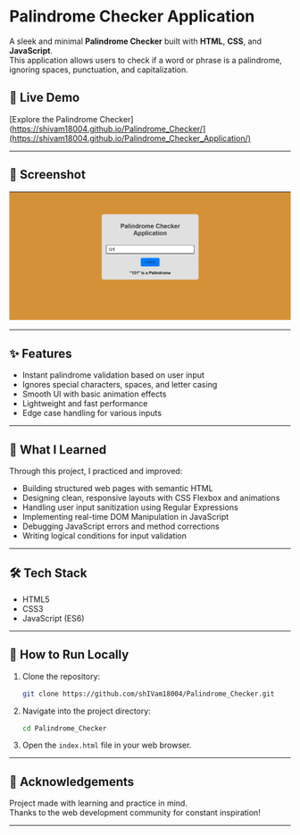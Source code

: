 # Palindrome Checker Application

A sleek and minimal **Palindrome Checker** built with **HTML**, **CSS**, and **JavaScript**.  
This application allows users to check if a word or phrase is a palindrome, ignoring spaces, punctuation, and capitalization.

## 🚀 Live Demo

[Explore the Palindrome Checker] (https://shivam18004.github.io/Palindrome_Checker/](https://shivam18004.github.io/Palindrome_Checker_Application/)

---

## 📸 Screenshot

![Palindrome Checker Screenshot](https://github.com/shIVam18004/Palindrome_Checker_Application/blob/main/palindrome.png)

---

## ✨ Features

- Instant palindrome validation based on user input
- Ignores special characters, spaces, and letter casing
- Smooth UI with basic animation effects
- Lightweight and fast performance
- Edge case handling for various inputs

---

## 🧠 What I Learned

Through this project, I practiced and improved:

- Building structured web pages with semantic HTML
- Designing clean, responsive layouts with CSS Flexbox and animations
- Handling user input sanitization using Regular Expressions
- Implementing real-time DOM Manipulation in JavaScript
- Debugging JavaScript errors and method corrections
- Writing logical conditions for input validation

---

## 🛠 Tech Stack

- HTML5
- CSS3
- JavaScript (ES6)

---

## 📁 How to Run Locally

1. Clone the repository:
   ```bash
   git clone https://github.com/shIVam18004/Palindrome_Checker.git
   ```
2. Navigate into the project directory:
   ```bash
   cd Palindrome_Checker
   ```
3. Open the `index.html` file in your web browser.

---

## 🙌 Acknowledgements

Project made with learning and practice in mind.  
Thanks to the web development community for constant inspiration!

---


